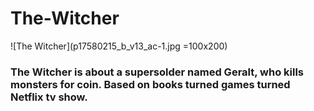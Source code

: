 # The-Witcher

![The Witcher](p17580215_b_v13_ac-1.jpg =100x200)


### The Witcher is about a supersolder named Geralt, who kills monsters for coin. Based on books turned games turned Netflix tv show.